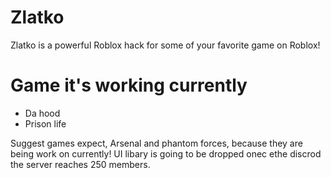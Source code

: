 # Zlatko
  Zlatko is a powerful Roblox hack for some of your favorite game on Roblox!
# Game it's working currently
* Da hood
* Prison life

Suggest games expect, Arsenal and phantom forces, because they are being work on currently!
UI libary is going to be dropped onec ethe discrod the server reaches 250 members.

